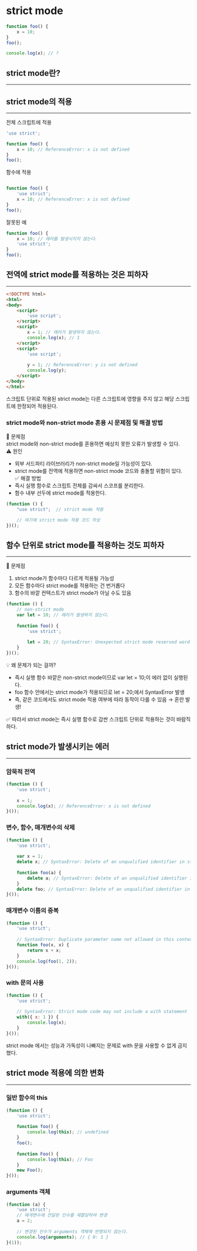 # strict mode  
  
```javascript  
function foo() {
	x = 10;
}
foo();

console.log(x); // ?   
```  
  
  
## strict mode란?  
---  
  
  
  
  
  
  
## strict mode의 적용  
---  
  
  
전체 스크립트에 적용  
```javascript  
'use strict';

function foo() {
	x = 10; // ReferenceError: x is not defined
}
foo();  
```  
  
함수에 적용  
```javascript  

function foo() {
	'use strict';
	x = 10; // ReferenceError: x is not defined
}
foo();  
```  
  
잘못된 예  
```javascript  
function foo() {
	x = 10; // 에러를 발생시키지 않는다.
	'use strict';
}
foo();  
```  
  
## 전역에 strict mode를 적용하는 것은 피하자  
---  
```html  
<!DOCTYPE html>
<html>
<body>
	<script>
		'use script';
	</script>
	<script>
		x = 1; // 에러가 발생하지 않는다.
		console.log(x); // 1
	</script>
	<script>
		'use script';
		
		y = 1; // ReferenceError: y is not defined
		console.log(y);
	</script>
</body>
</html>  
```  
스크립트 단위로 적용된 strict mode는 다른 스크립트에 영향을 주지 않고 해당 스크립트에 한정되어 적용된다.  
  
### strict mode와 non-strict mode 혼용 시 문제점 및 해결 방법  
📌 문제점  
strict mode와 non-strict mode를 혼용하면 예상치 못한 오류가 발생할 수 있다.   
⚠️ 원인  
* 외부 서드파티 라이브러리가 non-strict mode일 가능성이 있다.  
* strict mode를 전역에 적용하면 non-strict mode 코드와 충돌할 위험이 있다.  
 ✅ 해결 방법  
* 즉시 실행 함수로 스크립트 전체를 감싸서 스코프를 분리한다.  
* 함수 내부 선두에 strict mode를 적용한다.  
  
```javascript  
(function () {
	"use strict";  // strict mode 적용

	// 여기에 strict mode 적용 코드 작성
})();  
```  
  
## 함수 단위로 strict mode를 적용하는 것도 피하자  
---  
📌 문제점  
1. strict mode가 함수마다 다르게 적용될 가능성  
1. 모든 함수마다 strict mode를 적용하는 건 번거롭다  
1. 함수의 바깥 컨텍스트가 strict mode가 아닐 수도 있음  
  
```javascript  
(function () {
	// non-strict mode
	var let = 10; // 에러가 발생하지 않는다.
	
	function foo() {
		'use strict';
		
		let = 20; // SyntaxError: Unexpected strict mode reserved word
	}
})();  
```  
  
💡 왜 문제가 되는 걸까?  
* 즉시 실행 함수 바깥은 non-strict mode이므로 var let = 10;이 에러 없이 실행된다.  
* foo 함수 안에서는 strict mode가 적용되므로 let = 20;에서 SyntaxError 발생  
* 즉, 같은 코드에서도 strict mode 적용 여부에 따라 동작이 다를 수 있음 → 혼란 발생!  
  
✅ 따라서 strict mode는 즉시 실행 함수로 감싼 스크립트 단위로 적용하는 것이 바람직하다.  
  
## strict mode가 발생시키는 에러  
---  
### 암묵적 전역  
  
  
```javascript  
(function () {
	'use strict';
	
	x = 1;
	console.log(x); // ReferenceError: x is not defined
}());  
```  
  
### 변수, 함수, 매개변수의 삭제  
  
  
```javascript  
(function () {
	'use strict';
	
	var x = 1;
	delete x; // SyntaxError: Delete of an unqualified identifier in strict mode.
	
	function foo(a) {
		delete a; // SyntaxError: Delete of an unqualified identifier in strict mode.
	}
	delete foo; // SyntaxError: Delete of an unqualified identifier in strict mode.
}());  
```  
  
### 매개변수 이름의 중복  
  
  
```javascript  
(function () {
	'use strict';
	
	// SyntaxError: Duplicate parameter name not allowed in this context
	function foo(x, x) {
		return x + x;
	}
	console.log(foo(1, 2));
}());  
```  
  
### with 문의 사용  
  
  
  
  
```javascript  
(function () {
	'use strict';
	
	// SyntaxError: Strict mode code may not include a with statement
	with({ x: 1 }) {
		console.log(x);
	}
}());  
```  
  
strict mode 에서는 성능과 가독성이 나빠지는 문제로 with 문을 사용할 수 없게 금지했다.  
  
## strict mode 적용에 의한 변화  
---  
  
### 일반 함수의 this  
  
  
```javascript  
(function () {
	'use strict';
	
	function foo() {
		console.log(this); // undefined
	}
	foo();
	
	function Foo() {
		console.log(this); // Foo
	}
	new Foo();
}());  
```  
  
### arguments 객체  
  
  
```javascript  
(function (a) {
	'use strict';
	// 매개변수에 전달된 인수를 재할당하여 변경
	a = 2;
	
	// 변경된 인수가 arguments 객체에 반영되지 않는다.
	console.log(arguments); // { 0: 1 }
}(1));  
```  
